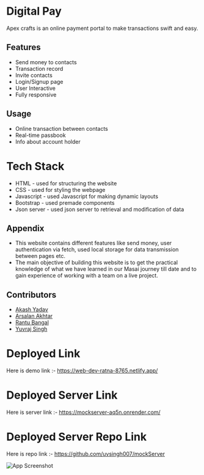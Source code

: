 
# Digital Pay

Apex crafts is an online payment portal to make transactions swift and easy.


## Features

- Send money to contacts
- Transaction record
- Invite contacts
- Login/Signup page
- User Interactive
- Fully responsive



## Usage

- Online transaction between contacts
- Real-time passbook
- Info about account holder



# Tech Stack
- HTML - used for structuring the website
- CSS - used for styling the webpage
- Javascript - used Javascript for making dynamic layouts
- Bootstrap - used premade components
- Json server - used json server to retrieval and modification of data



## Appendix

- This website contains different features like send money, user authentication via fetch, used local storage for data transmission between pages etc.
- The main objective of building this website is to get the practical knowledge of what we have learned in our Masai journey till date and to gain experience of working with a team on a live project.



## Contributors

- [Akash Yadav](https://github.com/Akash4317)
- [Arsalan Akhtar](https://github.com/aakhtar10)
- [Rantu Bangal](https://github.com/RantuBangal)
- [Yuvraj Singh](https://github.com/uvsingh007)




# Deployed Link

Here is demo link :- https://web-dev-ratna-8765.netlify.app/

# Deployed Server Link

Here is server link :- https://mockserver-aq5n.onrender.com/

# Deployed Server Repo Link

Here is repo link :- https://github.com/uvsingh007/mockServer

![App Screenshot](https://drive.google.com/uc?export=view&id=1e2KZHSDawydBt4eJTpVqOpU97HZUBwu6)

